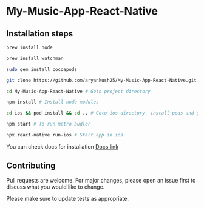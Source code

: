 # My-Music-App-React-Native

## Installation steps

```bash
brew install node

brew install watchman

sudo gem install cocoapods

git clone https://github.com/aryankush25/My-Music-App-React-Native.git # Clone the project

cd My-Music-App-React-Native # Goto project directory

npm install # Install node modules

cd ios && pod install && cd .. # Goto ios directory, install pods and go back to main project directory

npm start # To run metro budler

npx react-native run-ios # Start app in ios
```

You can check docs for installation [Docs link](https://facebook.github.io/react-native/docs/getting-started)


## Contributing
Pull requests are welcome. For major changes, please open an issue first to discuss what you would like to change.

Please make sure to update tests as appropriate.
